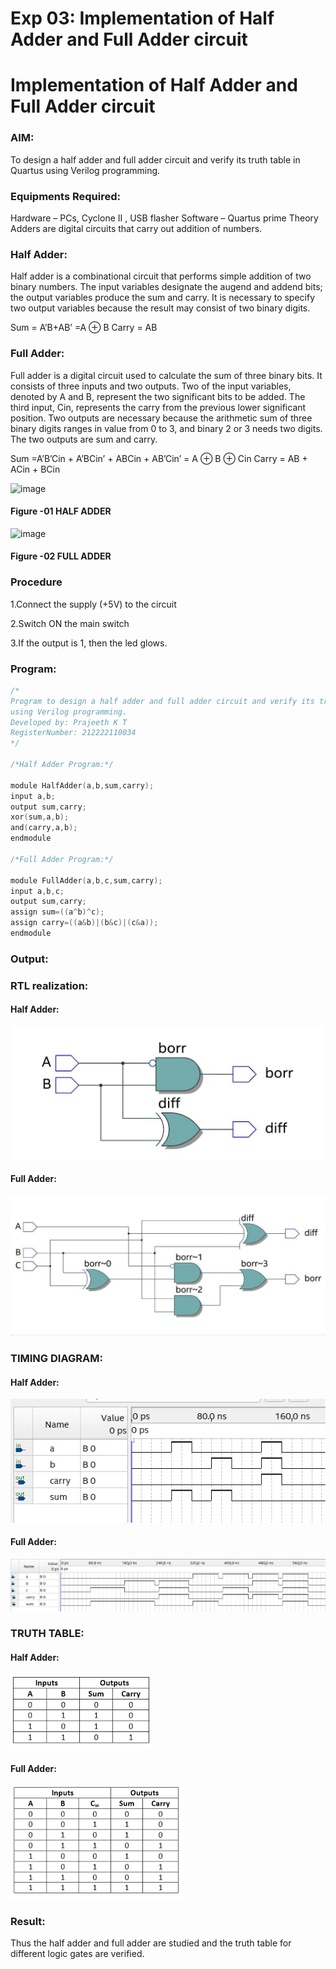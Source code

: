 # Exp 03: Implementation of Half Adder and Full Adder circuit

# Implementation of Half Adder and Full Adder circuit

### AIM:
To design a half adder and full adder circuit and verify its truth table in Quartus using Verilog programming.

### Equipments Required:
Hardware – PCs, Cyclone II , USB flasher
Software – Quartus prime
Theory
Adders are digital circuits that carry out addition of numbers.

### Half Adder:
Half adder is a combinational circuit that performs simple addition of two binary numbers. The input variables designate the augend and addend bits; the output variables produce the sum and carry. It is necessary to specify two output variables because the result may consist of two binary digits.

Sum = A’B+AB’ =A ⊕ B Carry = AB

### Full Adder:
Full adder is a digital circuit used to calculate the sum of three binary bits. It consists of three inputs and two outputs. Two of the input variables, denoted by A and B, represent the two significant bits to be added. The third input, Cin, represents the carry from the previous lower significant position. Two outputs are necessary because the arithmetic sum of three binary digits ranges in value from 0 to 3, and binary 2 or 3 needs two digits. The two outputs are sum and carry.

Sum =A’B’Cin + A’BCin’ + ABCin + AB’Cin’ = A ⊕ B ⊕ Cin Carry = AB + ACin + BCin

 ![image](https://user-images.githubusercontent.com/36288975/163552156-a13e5a56-c638-4110-97d9-8896907c8d25.png)

#### Figure -01 HALF ADDER 


![image](https://user-images.githubusercontent.com/36288975/163552057-b3547877-6d07-45b4-b7e0-bcfebfad9e1d.png)

#### Figure -02 FULL ADDER 

### Procedure

1.Connect the supply (+5V) to the circuit

2.Switch ON the main switch

3.If the output is 1, then the led glows.

### Program:
```C
/*
Program to design a half adder and full adder circuit and verify its truth table in quartus 
using Verilog programming.
Developed by: Prajeeth K T
RegisterNumber: 212222110034
*/

/*Half Adder Program:*/

module HalfAdder(a,b,sum,carry);
input a,b;
output sum,carry;
xor(sum,a,b);
and(carry,a,b);
endmodule

/*Full Adder Program:*/

module FullAdder(a,b,c,sum,carry);
input a,b,c;
output sum,carry;
assign sum=((a^b)^c);
assign carry=((a&b)|(b&c)|(c&a));
endmodule
```

###  Output:

### RTL realization:

#### Half Adder:
![Half_Adder](/hadd.jpeg)

#### Full Adder:
![Full_Adder](/fulladder.jpeg)

### TIMING DIAGRAM:

#### Half Adder:
![](/Halfadder.png)

#### Full Adder:
![](/tdfa.png)

### TRUTH TABLE:

#### Half Adder:
![](/truthtableha.png)

#### Full Adder:
![](/truthtablefa.png)

### Result:
Thus the half adder and full adder are studied and the truth table for different logic gates are verified.
